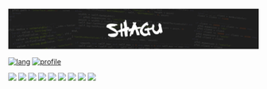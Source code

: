 ![](header.png)

[![lang](https://github-readme-stats.vercel.app/api/top-langs/?username=shagu&layout=compact&text_color=000000&icon_color=C82D34&title_color=000000)](https://github.com/anuraghazra/github-readme-stats)
[![profile](https://github-readme-stats.vercel.app/api?username=shagu&show_icons=true&hide_title=true&text_color=000000&icon_color=C82D34&title_color=000000&include_all_commits=true)](https://github.com/anuraghazra/github-readme-stats)

![](https://img.shields.io/badge/OS-ArchLinux-informational?style=flat&logo=linux&logoColor=white&color=C82D34)
![](https://img.shields.io/badge/Shell-Bash-informational?style=flat&logo=gnu-bash&logoColor=white&color=C82D34)
![](https://img.shields.io/badge/Build-Make-informational?style=flat&logo=cmake&logoColor=white&color=C82D34)
![](https://img.shields.io/badge/Build-Yocto-informational?style=flat&logo=Windows%20Terminal&logoColor=white&color=C82D34)
![](https://img.shields.io/badge/Code-Lua-informational?style=flat&logo=lua&logoColor=white&color=C82D34)
![](https://img.shields.io/badge/Code-JS-informational?style=flat&logo=javascript&logoColor=white&color=C82D34)
![](https://img.shields.io/badge/Editor-Vim-informational?style=flat&logo=vim&logoColor=white&color=C82D34)
![](https://img.shields.io/badge/Editor-Code-informational?style=flat&logo=visual%20studio%20code&logoColor=white&color=C82D34)
![](https://img.shields.io/badge/License-MIT-informational?style=flat&logo=license&logoColor=white&color=C82D34)
